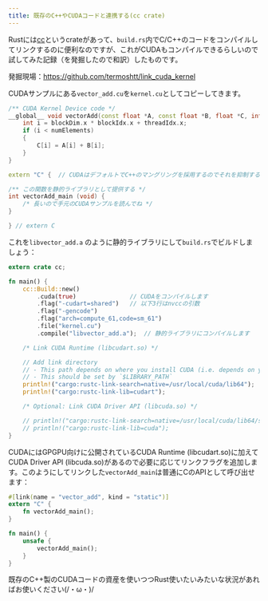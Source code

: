 ```yaml
---
title: 既存のC++やCUDAコードと連携する(cc crate)
---
```


Rustには[cc](https://github.com/alexcrichton/cc-rs)というcrateがあって、`build.rs`内でC/C++のコードをコンパイルしてリンクするのに便利なのですが、これがCUDAもコンパイルできるらしいので試してみた記録（を発掘したので和訳）したものです。

発掘現場：https://github.com/termoshtt/link_cuda_kernel


CUDAサンプルにある`vector_add.cu`を`kernel.cu`としてコピーしてきます。

```cuda:kernel.cu
/** CUDA Kernel Device code */
__global__ void vectorAdd(const float *A, const float *B, float *C, int numElements) {
    int i = blockDim.x * blockIdx.x + threadIdx.x;
    if (i < numElements)
    {
        C[i] = A[i] + B[i];
    }
}

extern "C" {  // CUDAはデフォルトでC++のマングリングを採用するのでそれを抑制する

/** この関数を静的ライブラリとして提供する */
int vectorAdd_main (void) {
    /* 長いので手元のCUDAサンプルを読んでね */
}

} // extern C
```

これを`libvector_add.a` のように静的ライブラリにして`build.rs`でビルドしましょう：

```rust:build.rs
extern crate cc;

fn main() {
    cc::Build::new()
        .cuda(true)               // CUDAをコンパイルします
        .flag("-cudart=shared")   // 以下3行はnvccの引数
        .flag("-gencode")
        .flag("arch=compute_61,code=sm_61")
        .file("kernel.cu")
        .compile("libvector_add.a");  // 静的ライブラリにコンパイルします

    /* Link CUDA Runtime (libcudart.so) */

    // Add link directory
    // - This path depends on where you install CUDA (i.e. depends on your Linux distribution)
    // - This should be set by `$LIBRARY_PATH`
    println!("cargo:rustc-link-search=native=/usr/local/cuda/lib64");
    println!("cargo:rustc-link-lib=cudart");

    /* Optional: Link CUDA Driver API (libcuda.so) */

    // println!("cargo:rustc-link-search=native=/usr/local/cuda/lib64/stub");
    // println!("cargo:rustc-link-lib=cuda");
}
```

CUDAにはGPGPU向けに公開されているCUDA Runtime (libcudart.so)に加えてCUDA Driver API (libcuda.so)があるので必要に応じてリンクフラグを追加します。このようにしてリンクした`vectorAdd_main`は普通にCのAPIとして呼び出せます：

```rust
#[link(name = "vector_add", kind = "static")]
extern "C" {
    fn vectorAdd_main();
}

fn main() {
    unsafe {
        vectorAdd_main();
    }
}
```

既存のC++製のCUDAコードの資産を使いつつRust使いたいみたいな状況があればお使いください(/・ω・)/

